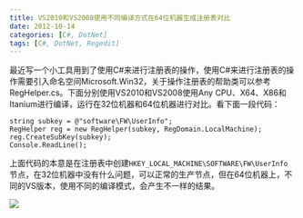 ```yaml
---
title: VS2010和VS2008使用不同编译方式在64位机器生成注册表对比
date: 2012-10-14
categories: [C#, DotNet]
tags: [C#, DotNet, Regedit]
---
```


最近写一个小工具用到了使用C#来进行注册表的操作，使用C#来进行注册表的操作需要引入命名空间Microsoft.Win32，关于操作注册表的帮助类可以参考RegHelper.cs。下面分别使用VS2010和VS2008使用Any CPU、X64、X86和Itanium进行编译，运行在32位机器和64位机器进行对比。看下面一段代码：

```
string subkey = @"software\FW\UserInfo";
RegHelper reg = new RegHelper(subkey, RegDomain.LocalMachine);
reg.CreateSubKey(subkey);
Console.ReadLine();
```

上面代码的本意是在注册表中创建`HKEY_LOCAL_MACHINE\SOFTWARE\FW\UserInfo` 节点，在32位机器中没有什么问题，可以正常的生产节点，但在64位机器上，不同的VS版本，使用不同的编译模式，会产生不一样的结果。

![](http://oec2003.qiniudn.com/14725689432643.jpg)

